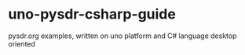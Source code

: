 # uno-pysdr-csharp-guide
pysdr.org examples, written on uno platform and C# language desktop oriented
